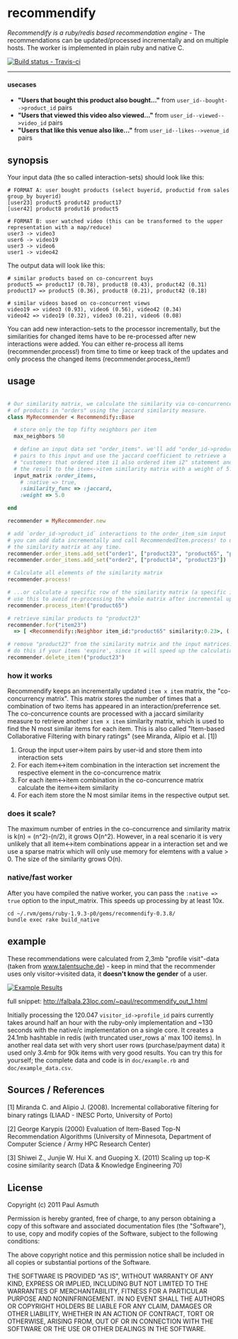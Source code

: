 recommendify
============

_Recommendify is a ruby/redis based recommendation engine_  - The recommendations can be updated/processed incrementally and on multiple hosts. The worker is implemented in plain ruby and native C. 

[ ![Build status - Travis-ci](https://secure.travis-ci.org/paulasmuth/recommendify.png) ](http://travis-ci.org/paulasmuth/recommendify)

---

#### usecases

+ __"Users that bought this product also bought..."__ from `user_id--bought-->product_id` pairs
+ __"Users that viewed this video also viewed..."__ from `user_id--viewed-->video_id` pairs
+ __"Users that like this venue also like..."__ from `user_id--likes-->venue_id` pairs



synopsis
--------

Your input data (the so called interaction-sets) should look like this:

```
# FORMAT A: user bought products (select buyerid, productid from sales group_by buyerid)
[user23] product5 produt42 product17
[user42] product8 produt16 product5

# FORMAT B: user watched video (this can be transformed to the upper representation with a map/reduce)
user3 -> video3
user6 -> video19
user3 -> video6
user1 -> video42
```

The output data will look like this:

```
# similar products based on co-concurrent buys
product5 => product17 (0.78), product8 (0.43), product42 (0.31)
product17 => product5 (0.36), product8 (0.21), product42 (0.18)

# similar videos based on co-concurrent views
video19 => video3 (0.93), video6 (0.56), video42 (0.34)
video42 => video19 (0.32), video3 (0.21), video6 (0.08)
```

You can add new interaction-sets to the processor incrementally, but the similarities for changed items have to be re-processed after new interactions were added. You can either re-process all items (recommender.process!) from time to time or keep track of the updates and only process the changed items (recommender.process_item!)


usage
-----

```ruby

# Our similarity matrix, we calculate the similarity via co-concurrence 
# of products in "orders" using the jaccard similarity measure.
class MyRecommender < Recommendify::Base

  # store only the top fifty neighbors per item
  max_neighbors 50

  # define an input data set "order_items". we'll add "order_id->product_id"
  # pairs to this input and use the jaccard coefficient to retrieve a 
  # "customers that ordered item i1 also ordered item i2" statement and apply
  # the result to the item<->item similarity matrix with a weight of 5.0
  input_matrix :order_items,  
    # :native => true,
    :similarity_func => :jaccard,    
    :weight => 5.0

end

recommender = MyRecommender.new

# add `order_id->product_id` interactions to the order_item_sim input
# you can add data incrementally and call RecommendedItem.process! to update
# the similarity matrix at any time.
recommender.order_items.add_set("order1", ["product23", "product65", "productm23"])
recommender.order_items.add_set("order2", ["product14", "product23"])

# Calculate all elements of the similarity matrix
recommender.process!

# ...or calculate a specific row of the similarity matrix (a specific item)
# use this to avoid re-processing the whole matrix after incremental updates
recommender.process_item!("product65")

# retrieve similar products to "product23"
recommender.for("item23") 
  => [ <Recommendify::Neighbor item_id:"product65" similarity:0.23>, (...) ]

# remove "product23" from the similarity matrix and the input matrices. you should 
# do this if your items 'expire', since it will speed up the calculation
recommender.delete_item!("product23") 
```

### how it works

Recommendify keeps an incrementally updated `item x item` matrix, the "co-concurrency matrix". This matrix stores the number of times that a combination of two items has appeared in an interaction/preferrence set. The co-concurrence counts are processed with a jaccard similarity measure to retrieve another `item x item` similarity matrix, which is used to find the N most similar items for each item. This is also called "Item-based Collaborative Filtering with binary ratings" (see Miranda, Alipio et al. [1])

1. Group the input user->item pairs by user-id and store them into interaction sets
2. For each item<->item combination in the interaction set increment the respective element in the co-concurrence matrix
3. For each item<->item combination in the co-concurrence matrix calculate the item<->item similarity
3. For each item store the N most similar items in the respective output set.


### does it scale?

The maximum number of entries in the co-concurrence and similarity matrix is k(n) = (n^2)-(n/2), it grows O(n^2). However, in a real scenario it is very unlikely that all item<->item combinations appear in a interaction set and we use a sparse matrix which will only use memory for elemtens with a value > 0. The size of the similarity grows O(n). 

### native/fast worker

After you have compiled the native worker, you can pass the `:native => true` option to the input_matrix. This speeds up processing by at least 10x.

```
cd ~/.rvm/gems/ruby-1.9.3-p0/gems/recommendify-0.3.8/
bundle exec rake build_native
```

example
-------

These recommendations were calculated from 2,3mb "profile visit"-data (taken from www.talentsuche.de) - keep in mind that the recommender uses only visitor->visited data, it __doesn't know the gender__  of a user. 

[ ![Example Results](https://raw.github.com/paulasmuth/recommendify/master/doc/example.png) ](http://falbala.23loc.com/~paul/recommendify_out_1.html)

full snippet: http://falbala.23loc.com/~paul/recommendify_out_1.html 

Initially processing the 120.047 `visitor_id->profile_id` pairs currently takes around half an hour with the ruby-only implementation and ~130 seconds with the native/c implementation on a single core. It creates a 24.1mb hashtable in redis (with truncated user_rows a' max 100 items). In another real data set with very short user rows (purchase/payment data) it used only 3.4mb for 90k items with very good results. You can try this for yourself; the complete data and code is in `doc/example.rb` and `doc/example_data.csv`. 




Sources / References
--------------------

[1] Miranda C. and Alipio J. (2008). Incremental collaborative ﬁltering for binary ratings (LIAAD - INESC Porto, University of Porto)

[2] George Karypis (2000) Evaluation of Item-Based Top-N Recommendation Algorithms (University of Minnesota, Department of Computer Science / Army HPC Research Center)

[3] Shiwei Z., Junjie W. Hui X. and Guoping X. (2011) Scaling up top-K cosine similarity search (Data & Knowledge Engineering 70)



License
-------

Copyright (c) 2011 Paul Asmuth

Permission is hereby granted, free of charge, to any person obtaining a copy of this software and associated documentation files (the "Software"), to use, copy and modify copies of the Software, subject to the following conditions:

The above copyright notice and this permission notice shall be included in all copies or substantial portions of the Software.

THE SOFTWARE IS PROVIDED "AS IS", WITHOUT WARRANTY OF ANY KIND, EXPRESS OR IMPLIED, INCLUDING BUT NOT LIMITED TO THE WARRANTIES OF MERCHANTABILITY, FITNESS FOR A PARTICULAR PURPOSE AND NONINFRINGEMENT. IN NO EVENT SHALL THE AUTHORS OR COPYRIGHT HOLDERS BE LIABLE FOR ANY CLAIM, DAMAGES OR OTHER LIABILITY, WHETHER IN AN ACTION OF CONTRACT, TORT OR OTHERWISE, ARISING FROM, OUT OF OR IN CONNECTION WITH THE SOFTWARE OR THE USE OR OTHER DEALINGS IN THE SOFTWARE.
